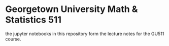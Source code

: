 # Georgetown University Math & Statistics 511

the jupyter notebooks in this repository form the lecture notes for the GU511 course.
